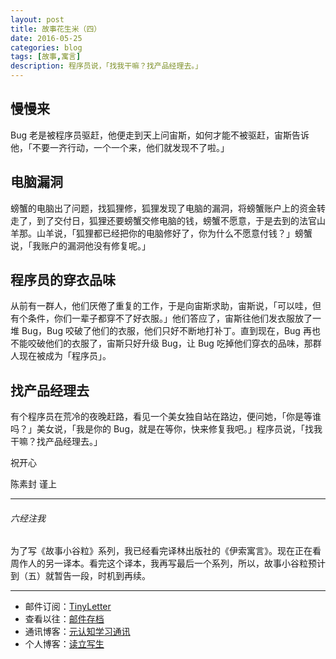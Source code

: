 ```yaml
---
layout: post
title: 故事花生米（四）
date: 2016-05-25
categories: blog
tags: [故事,寓言]
description: 程序员说，「找我干嘛？找产品经理去。」
---
```



## 慢慢来

Bug 老是被程序员驱赶，他便走到天上问宙斯，如何才能不被驱赶，宙斯告诉 他，「不要一齐行动，一个一个来，他们就发现不了啦。」

## 电脑漏洞

螃蟹的电脑出了问题，找狐狸修，狐狸发现了电脑的漏洞，将螃蟹账户上的资金转走了，到了交付日，狐狸还要螃蟹交修电脑的钱，螃蟹不愿意，于是去到的法官山羊那。山羊说，「狐狸都已经把你的电脑修好了，你为什么不愿意付钱？」螃蟹说，「我账户的漏洞他没有修复呢。」

## 程序员的穿衣品味

从前有一群人，他们厌倦了重复的工作，于是向宙斯求助，宙斯说，「可以哇，但有个条件，你们一辈子都穿不了好衣服。」他们答应了，宙斯往他们发衣服放了一堆 Bug，Bug 咬破了他们的衣服，他们只好不断地打补丁。直到现在，Bug 再也不能咬破他们的衣服了，宙斯只好升级 Bug，让 Bug 吃掉他们穿衣的品味，那群人现在被成为「程序员」。


## 找产品经理去

有个程序员在荒冷的夜晚赶路，看见一个美女独自站在路边，便问她，「你是等谁吗？」美女说，「我是你的 Bug，就是在等你，快来修复我吧。」程序员说，「找我干嘛？找产品经理去。」

祝开心

陈素封 谨上

----

###### 六经注我

为了写《故事小谷粒》系列，我已经看完译林出版社的《伊索寓言》。现在正在看周作人的另一译本。看完这个译本，我再写最后一个系列，所以，故事小谷粒预计到（五）就暂告一段，时机到再续。

----

- 邮件订阅：[TinyLetter](http://tinyletter.com/cnfeat) 
- 查看以往：[邮件存档](http://tinyletter.com/CnFeat/archive)
- 通讯博客：[元认知学习通讯](http://mesule.com) 
- 个人博客：[读立写生](http://cnfeat.com)